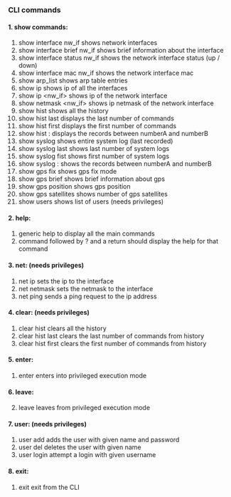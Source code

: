 ### CLI commands

#### 1. show commands:
1. show interface nw_if             shows network interfaces
2. show interface brief nw_if       shows brief information about the interface
3. show interface status nw_if      shows the network interface status (up / down)
4. show interface mac nw_if         shows the network interface mac
5. show arp_list                    shows arp table entries
6. show ip                          shows ip of all the interfaces
7. show ip <nw_if>                  shows ip of the network interface
8. show netmask <nw_if>             shows ip netmask of the network interface
9. show hist                        shows all the history
10. show hist last <number>         displays the last number of commands
11. show hist first <number>        displays the first number of commands
12. show hist <numberA>:<numberB>   displays the records between numberA and numberB
13. show syslog                     shows entire system log (last recorded)
14. show syslog last <number>       shows last number of system logs
15. show syslog fist <number>       shows first number of system logs
16. show syslog <numberA>:<numberB> shows the records between numberA and numberB
17. show gps fix                    shows gps fix mode
18. show gps brief                  shows brief information about gps
19. show gps position               shows gps position
20. show gps satellites             shows number of gps satellites
21. show users                      shows list of users (needs privileges)

#### 2. help:
1. generic help to display all the main commands
2. command followed by ? and a return should display the help for that command

#### 3. net: (needs privileges)
1. net ip <interface name>          sets the ip to the interface
2. net netmask <interface name>     sets the netmask to the interface
3. net ping <ip address>            sends a ping request to the ip address

#### 4. clear: (needs privileges)
1. clear hist                       clears all the history
2. clear hist last <number>         clears the last number of commands from history
3. clear hist first <number>        clears the first number of commands from history

#### 5. enter:
1. enter                            enters into privileged execution mode

#### 6. leave:
2. leave                            leaves from privileged execution mode

#### 7. user: (needs privileges)
1. user add <username> <password>   adds the user with given name and password
2. user del <username>              deletes the user with given name
3. user login <username>            attempt a login with given username

#### 8. exit:
1. exit                             exit from the CLI

